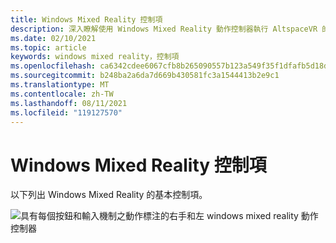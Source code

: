 ```yaml
---
title: Windows Mixed Reality 控制項
description: 深入瞭解使用 Windows Mixed Reality 動作控制器執行 AltspaceVR 的基本控制項配置。
ms.date: 02/10/2021
ms.topic: article
keywords: windows mixed reality，控制項
ms.openlocfilehash: ca6342cdee6067cfb8b265090557b123a549f35f1dfafb5d18d11bb58b2cfb38
ms.sourcegitcommit: b248ba2a6da7d669b430581fc3a1544413b2e9c1
ms.translationtype: MT
ms.contentlocale: zh-TW
ms.lasthandoff: 08/11/2021
ms.locfileid: "119127570"
---
```

# <a name="windows-mixed-reality-controls"></a>Windows Mixed Reality 控制項

以下列出 Windows Mixed Reality 的基本控制項。

![具有每個按鈕和輸入機制之動作標注的右手和左 windows mixed reality 動作控制器](images/windows-mixed-controls.jpg)